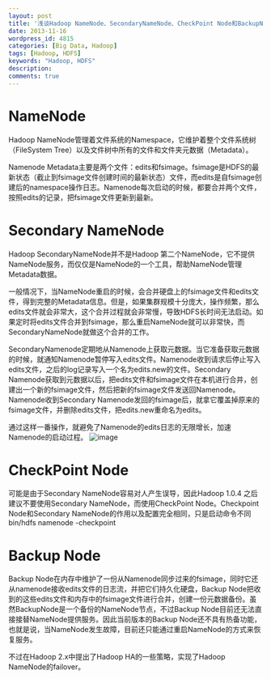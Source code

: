 ```yaml
---
layout: post
title: '浅谈Hadoop NameNode、SecondaryNameNode、CheckPoint Node和BackupNode'
date: 2013-11-16
wordpress_id: 4815
categories: [Big Data, Hadoop]
tags: [Hadoop, HDFS]
keywords: "Hadoop, HDFS"
description: 
comments: true
---
```

# NameNode
Hadoop NameNode管理着文件系统的Namespace，它维护着整个文件系统树（FileSystem Tree）以及文件树中所有的文件和文件夹元数据（Metadata）。

Namenode Metadata主要是两个文件：edits和fsimage。fsimage是HDFS的最新状态（截止到fsimage文件创建时间的最新状态）文件，而edits是自fsimage创建后的namespace操作日志。Namenode每次启动的时候，都要合并两个文件，按照edits的记录，把fsimage文件更新到最新。

# Secondary NameNode
Hadoop SecondaryNameNode并不是Hadoop 第二个NameNode，它不提供NameNode服务，而仅仅是NameNode的一个工具，帮助NameNode管理Metadata数据。

一般情况下，当NameNode重启的时候，会合并硬盘上的fsimage文件和edits文件，得到完整的Metadata信息。但是，如果集群规模十分庞大，操作频繁，那么edits文件就会非常大，这个合并过程就会非常慢，导致HDFS长时间无法启动。如果定时将edits文件合并到fsimage，那么重启NameNode就可以非常快，而SecondaryNameNode就做这个合并的工作。

SecondaryNamenode定期地从Namenode上获取元数据。当它准备获取元数据的时候，就通知Namenode暂停写入edits文件。Namenode收到请求后停止写入edits文件，之后的log记录写入一个名为edits.new的文件。Secondary Namenode获取到元数据以后，把edits文件和fsimage文件在本机进行合并，创建出一个新的fsimage文件，然后把新的fsimage文件发送回Namenode。Namenode收到Secondary Namenode发回的fsimage后，就拿它覆盖掉原来的fsimage文件，并删除edits文件，把edits.new重命名为edits。

通过这样一番操作，就避免了Namenode的edits日志的无限增长，加速Namenode的启动过程。
![image](/images/uploads/2013/11/secondarynamenode.png)

# CheckPoint Node
可能是由于Secondary NameNode容易对人产生误导，因此Hadoop 1.0.4 之后建议不要使用Secondary NameNode，而使用CheckPoint Node。Checkpoint Node和Secondary NameNode的作用以及配置完全相同，只是启动命令不同 bin/hdfs namenode -checkpoint

# Backup Node

Backup Node在内存中维护了一份从Namenode同步过来的fsimage，同时它还从namenode接收edits文件的日志流，并把它们持久化硬盘，Backup Node把收到的这些edits文件和内存中的fsimage文件进行合并，创建一份元数据备份。虽然BackupNode是一个备份的NameNode节点，不过Backup Node目前还无法直接接替NameNode提供服务。因此当前版本的Backup Node还不具有热备功能，也就是说，当NameNode发生故障，目前还只能通过重启NameNode的方式来恢复服务。

不过在Hadoop 2.x中提出了Hadoop HA的一些策略，实现了Hadoop NameNode的failover。


